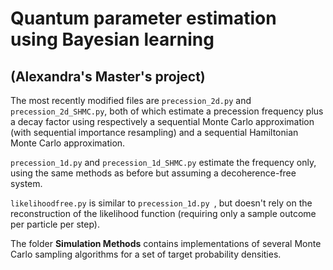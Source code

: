 # Quantum parameter estimation using Bayesian learning 
## (Alexandra's Master's project)

The most recently modified files are `precession_2d.py` and `precession_2d_SHMC.py`, both of which estimate a precession frequency plus a decay factor using respectively a sequential Monte Carlo approximation (with sequential importance resampling) and a sequential Hamiltonian Monte Carlo approximation.

`precession_1d.py` and `precession_1d_SHMC.py` estimate the frequency only, using the same methods as before but assuming a decoherence-free system.

`likelihoodfree.py` is similar to `precession_1d.py `, but doesn't rely on the reconstruction of the likelihood function 
(requiring only a sample outcome per particle per step).

The folder **Simulation Methods** contains implementations of several Monte Carlo sampling algorithms for a set of target probability densities.
